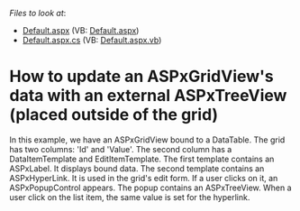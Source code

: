 <!-- default file list -->
*Files to look at*:

* [Default.aspx](./CS/WebSite/Default.aspx) (VB: [Default.aspx](./VB/WebSite/Default.aspx))
* [Default.aspx.cs](./CS/WebSite/Default.aspx.cs) (VB: [Default.aspx.vb](./VB/WebSite/Default.aspx.vb))
<!-- default file list end -->
# How to update an ASPxGridView's data with an external ASPxTreeView (placed outside of the grid)


<p>In this example, we have an ASPxGridView bound to a DataTable. The grid has two columns: 'Id' and 'Value'. The second column has a DataItemTemplate and EditItemTemplate. The first template contains an ASPxLabel. It displays bound data. The second template contains an ASPxHyperLink. It is used in the grid's edit form. If a user clicks on it, an ASPxPopupControl appears. The popup contains an ASPxTreeView. When a user click on the list item, the same value is set for the hyperlink.</p>

<br/>


